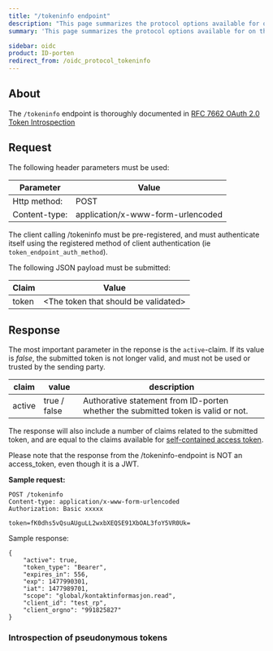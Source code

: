 ```yaml
---
title: "/tokeninfo endpoint"
description: "This page summarizes the protocol options available for on the /tokeninfo introspection endpoint for ID-porten OIDC Provider"
summary: 'This page summarizes the protocol options available for on the /tokeninfo introspection endpoint for ID-porten OIDC Provider'

sidebar: oidc
product: ID-porten
redirect_from: /oidc_protocol_tokeninfo
---
```


## About

The `/tokeninfo` endpoint is thoroughly documented in [RFC 7662 OAuth 2.0 Token Introspection ](https://tools.ietf.org/html/rfc7662)


## Request

The following header parameters must be used:

| Parameter  | Value |
| --- | --- |
|Http method:|POST|
|Content-type:|application/x-www-form-urlencoded|

The client calling /tokeninfo must be pre-registered, and must authenticate itself using the registered method of client authentication (ie `token_endpoint_auth_method`).

The following JSON payload must be submitted:

| Claim  | Value |
| --- | --- |
|token|\<The token that should be validated\>|

## Response

The most important parameter in the reponse is the `active`-claim.  If its value is *false*, the submitted token is not longer valid, and must not be used or trusted by the sending party.


| claim | value | description |
| --- | --- | --- |
| active | true / false | Authorative statement from ID-porten whether the submitted token is valid or not. |

The response will also include a number of claims related to the submitted token, and are equal to the claims available for [self-contained access token]({{site.baseurl}}/docs/idporten/oidc/oidc_protocol_token#by-value--self-contained-access-token).

Please note that the response from the /tokeninfo-endpoint is NOT an access_token, even though it is a JWT.


**Sample request:**

```
POST /tokeninfo
Content-type: application/x-www-form-urlencoded
Authorization: Basic xxxxx

token=fK0dhs5vQsuAUguLL2wxbXEQSE91XbOAL3foY5VR0Uk=
```

Sample response:

```
{
    "active": true,
    "token_type": "Bearer",
    "expires_in": 556,
    "exp": 1477990301,
    "iat": 1477989701,
    "scope": "global/kontaktinformasjon.read",
    "client_id": "test_rp",
    "client_orgno": "991825827"
}
```

### Introspection of pseudonymous tokens

